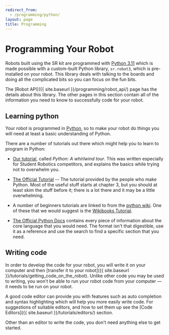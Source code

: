 ```yaml
---
redirect_from:
  - /programming/python/
layout: page
title: Programming
---
```


# Programming Your Robot

Robots built using the SR kit are programmed with [Python 3.11](https://www.python.org) which is made possible with a custom-built Python library, `sr.robot3`, which is pre-installed on your robot.
This library deals with talking to the boards and doing all the complicated bits so you can focus on the fun bits.

The [Robot API]({{ site.baseurl }}/programming/robot_api/) page has the details about this library.
The other pages in this section contain all of the information you need to know to successfully code for your robot.

## Learning python

Your robot is programmed in [Python](https://www.python.org), so to make your robot do things you will need at least a basic understanding of Python.

There are a number of tutorials out there which might help you to learn to program in Python:

* [Our tutorial](/docs/tutorials/python), called _Python: A whirlwind tour_.
    This was written especially for Student Robotics competitors, and explains the basics while trying not to overwhelm you.

* [The Official Tutorial](https://docs.python.org/3.10/tutorial/) -- The tutorial provided by the people who make Python.
    Most of the useful stuff starts at chapter 3, but you should at least skim the stuff before it; there is a lot there and it may be a little overwhelming.

* A number of beginners tutorials are linked to from the [python wiki](https://wiki.python.org/moin/BeginnersGuide/NonProgrammers).
    One of these that we would suggest is the [Wikibooks Tutorial](https://en.wikibooks.org/wiki/Non-Programmer%27s_Tutorial_for_Python_3).

* [The Official Python Docs](https://docs.python.org/3.11/) contains every piece of information about the core language that you would need.
    The format isn't that digestible, use it as a reference and use the search to find a specific section that you need.


## Writing code

In order to develop the code for your robot, you will write it on your computer and then [transfer it to your robot]({{ site.baseurl }}/tutorials/getting_code_on_the_robot). Unlike other code you may be used to writing, you won't be able to run your robot code from your computer &mdash; it needs to be run on your robot.

A good code editor can provide you with features such as auto completion and syntax highlighting which will help you more easily write code.
For suggestions of suitable editors, and how to set them up see the [Code Editors]({{ site.baseurl }}/tutorials/editors/) section.

Other than an editor to write the code, you don't need anything else to get started.
